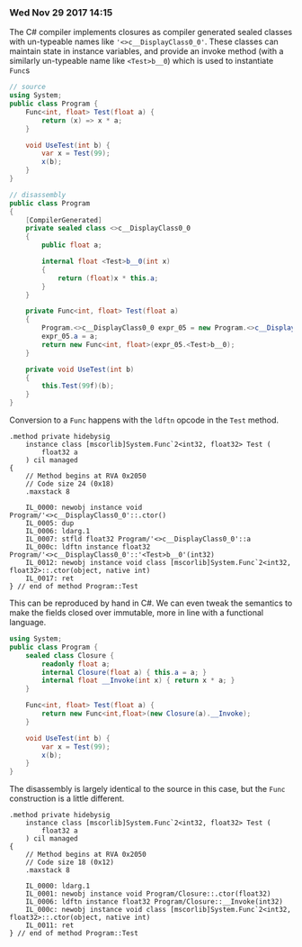 ### Wed Nov 29 2017 14:15

The C# compiler implements closures as compiler generated sealed classes with un-typeable names like `'<>c__DisplayClass0_0'`. These classes can maintain state in instance variables, and provide an invoke method (with a similarly un-typeable name like `<Test>b__0`) which is used to instantiate `Func`s

```cs
// source
using System;
public class Program {
    Func<int, float> Test(float a) {
        return (x) => x * a;
    }

    void UseTest(int b) {
        var x = Test(99);
        x(b);
    }
}
```

```cs
// disassembly
public class Program
{
    [CompilerGenerated]
    private sealed class <>c__DisplayClass0_0
    {
        public float a;

        internal float <Test>b__0(int x)
        {
            return (float)x * this.a;
        }
    }

    private Func<int, float> Test(float a)
    {
        Program.<>c__DisplayClass0_0 expr_05 = new Program.<>c__DisplayClass0_0();
        expr_05.a = a;
        return new Func<int, float>(expr_05.<Test>b__0);
    }

    private void UseTest(int b)
    {
        this.Test(99f)(b);
    }
}
```

Conversion to a `Func` happens with the `ldftn` opcode in the `Test` method.

```msil
.method private hidebysig
    instance class [mscorlib]System.Func`2<int32, float32> Test (
        float32 a
    ) cil managed
{
    // Method begins at RVA 0x2050
    // Code size 24 (0x18)
    .maxstack 8

    IL_0000: newobj instance void Program/'<>c__DisplayClass0_0'::.ctor()
    IL_0005: dup
    IL_0006: ldarg.1
    IL_0007: stfld float32 Program/'<>c__DisplayClass0_0'::a
    IL_000c: ldftn instance float32 Program/'<>c__DisplayClass0_0'::'<Test>b__0'(int32)
    IL_0012: newobj instance void class [mscorlib]System.Func`2<int32, float32>::.ctor(object, native int)
    IL_0017: ret
} // end of method Program::Test
```

This can be reproduced by hand in C#. We can even tweak the semantics to make the fields closed over immutable, more in line with a functional language.

```cs
using System;
public class Program {
    sealed class Closure {
        readonly float a;
        internal Closure(float a) { this.a = a; }
        internal float __Invoke(int x) { return x * a; }
    }

    Func<int, float> Test(float a) {
        return new Func<int,float>(new Closure(a).__Invoke);
    }

    void UseTest(int b) {
        var x = Test(99);
        x(b);
    }
}
```

The disassembly is largely identical to the source in this case, but the `Func` construction is a little different.

```msil
.method private hidebysig
    instance class [mscorlib]System.Func`2<int32, float32> Test (
        float32 a
    ) cil managed
{
    // Method begins at RVA 0x2050
    // Code size 18 (0x12)
    .maxstack 8

    IL_0000: ldarg.1
    IL_0001: newobj instance void Program/Closure::.ctor(float32)
    IL_0006: ldftn instance float32 Program/Closure::__Invoke(int32)
    IL_000c: newobj instance void class [mscorlib]System.Func`2<int32, float32>::.ctor(object, native int)
    IL_0011: ret
} // end of method Program::Test
```
